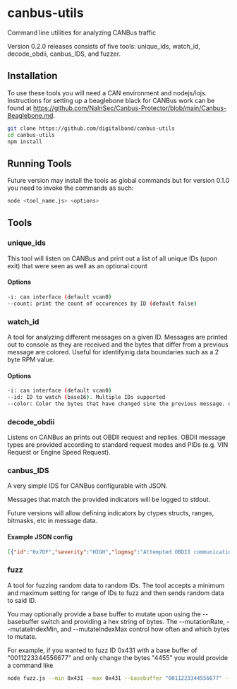 # canbus-utils
Command line utilities for analyzing CANBus traffic

Version 0.2.0 releases consists of five tools: unique_ids, watch_id, decode_obdii, canbus_IDS, and fuzzer.

## Installation
To use these tools you will need a CAN environment and nodejs/iojs. Instructions for setting up a beaglebone black for CANBus work can be found at https://github.com/NaInSec/Canbus-Protector/blob/main/Canbus-Beaglebone.md.

```sh
git clone https://github.com/digitalbond/canbus-utils
cd canbus-utils
npm install
```

## Running Tools
Future version may install the tools as global commands but for version 0.1.0 you need to invoke the commands as such:
```sh
node <tool_name.js> <options>
```
## Tools
### unique_ids
This tool will listen on CANBus and print out a list of all unique IDs (upon exit) that were seen as well as an optional count

#### Options
```sh
-i: can interface (default vcan0)
--count: print the count of occurences by ID (default false)
```

### watch_id
A tool for analyzing different messages on a given ID. Messages are printed out to console as they are received and the bytes that differ from a previous message are colored. Useful for identifyinig data boundaries such as a 2 byte RPM value.

#### Options
```sh
-i: can interface (default vcan0)
--id: ID to watch (base16). Multiple IDs supported
--color: Color the bytes that have changed sine the previous message. default true
```

### decode_obdii
Listens on CANBus an prints out OBDII request and replies. OBDII message types are provided according to standard request modes and PIDs (e.g. VIN Request or Engine Speed Request).

### canbus_IDS
A very simple IDS for CANBus configurable with JSON.

Messages that match the provided indicators will be logged to stdout.

Future versions will allow defining indicators by ctypes structs, ranges, bitmasks, etc in message data.

#### Example JSON config
```JSON
[{"id":"0x7DF","severity":"HIGH","logmsg":"Attempted OBDII communication"}]
```

### fuzz
A tool for fuzzing random data to random IDs. The tool accepts a minimum and maximum setting for range of IDs to fuzz and then sends random data to said ID.

You may optionally provide a base buffer to mutate upon using the --basebuffer switch and providing a hex string of bytes. The --mutationRate, --mutateIndexMin, and --mutateIndexMax control how often and which bytes to mutate.

For example, if you wanted to fuzz ID 0x431 with a base buffer of "0011223344556677" and only change the bytes "4455" you would provide a command like

```sh
node fuzz.js --min 0x431 --max 0x431 --basebuffer "0011223344556677" --mutateIndexMin 4 --mutateIndexMax 5
```
